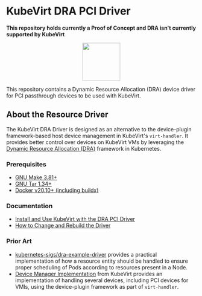 # KubeVirt DRA PCI Driver

**This repository holds currently a Proof of Concept and DRA isn't currently
supported by KubeVirt**

<p align="center">
<img src="https://github.com/kubevirt/community/raw/main/logo/KubeVirt_icon.png" width="100">
</p>

This repository contains a Dynamic Resource Allocation (DRA) device driver for PCI passthrough devices to be used with KubeVirt.

## About the Resource Driver

The KubeVirt DRA Driver is designed as an alternative to the device-plugin framework-based host device management in KubeVirt's `virt-handler`. It provides better control over devices on KubeVirt VMs by leveraging the [Dynamic Resource Allocation (DRA)](https://kubernetes.io/docs/concepts/scheduling-eviction/dynamic-resource-allocation/) framework in Kubernetes.

### Prerequisites

* [GNU Make 3.81+](https://www.gnu.org/software/make/)
* [GNU Tar 1.34+](https://www.gnu.org/software/tar/)
* [Docker v20.10+ (including buildx)](https://docs.docker.com/engine/install/)

### Documentation

- [Install and Use KubeVirt with the DRA PCI Driver](doc/KV_SETUP.md)
- [How to Change and Rebuild the Driver](doc/BUILD.md)

### Prior Art

- [kubernetes-sigs/dra-example-driver](https://github.com/kubernetes-sigs/dra-example-driver) provides a practical implementation of how a resource entity should be handled to ensure proper scheduling of Pods according to resources present in a Node.
- [Device Manager Implementation](https://github.com/kubevirt/kubevirt/tree/main/pkg/virt-handler/device-manager) from KubeVirt provides an implementation of handling several devices, including PCI devices for VMIs, using the device-plugin framework as part of `virt-handler`.
